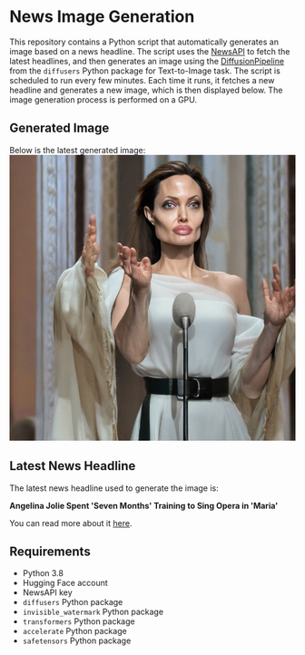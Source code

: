 # News Image Generation
This repository contains a Python script that automatically generates an image based on a news headline. The script uses the [NewsAPI](https://newsapi.org/) to fetch the latest headlines, and then generates an image using the [DiffusionPipeline](https://github.com/huggingface/diffusers) from the `diffusers` Python package for Text-to-Image task.
The script is scheduled to run every few minutes. Each time it runs, it fetches a new headline and generates a new image, which is then displayed below. The image generation process is performed on a GPU.

## Generated Image
Below is the latest generated image:
![Generated Image](image.png)

## Latest News Headline
The latest news headline used to generate the image is:

**Angelina Jolie Spent 'Seven Months' Training to Sing Opera in 'Maria'**

You can read more about it [here](https://news.google.com/rss/articles/CBMiwwFBVV95cUxOUWpjU2ZBTXB5UEd0MUZCQjlzb2h4NTJLeGotdkVsUm80c3M3UjZCY1BHa1VVY3pGZnNiSVIzb21TVGN0Y0R2V2dVdmlHT0JkNlFGT2V0dTNlcUljT0Y4VlF4Z001TFhqNTV2VHBMamxwelpiZll1LXpnemN5UUJoZHNOYUJfbHZBalY0M0VqOEMwbVZtczZ6czVGU0JNX0Z2R2QwSG9FWHdReDBfR1pOREg0UVozemxsUjBHaWVtd2p4bTA?oc=5).

## Requirements
- Python 3.8
- Hugging Face account
- NewsAPI key
- `diffusers` Python package
- `invisible_watermark` Python package
- `transformers` Python package
- `accelerate` Python package
- `safetensors` Python package
